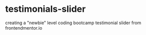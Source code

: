 # testimonials-slider
creating a "newbie" level coding bootcamp testimonial slider from frontendmentor.io

